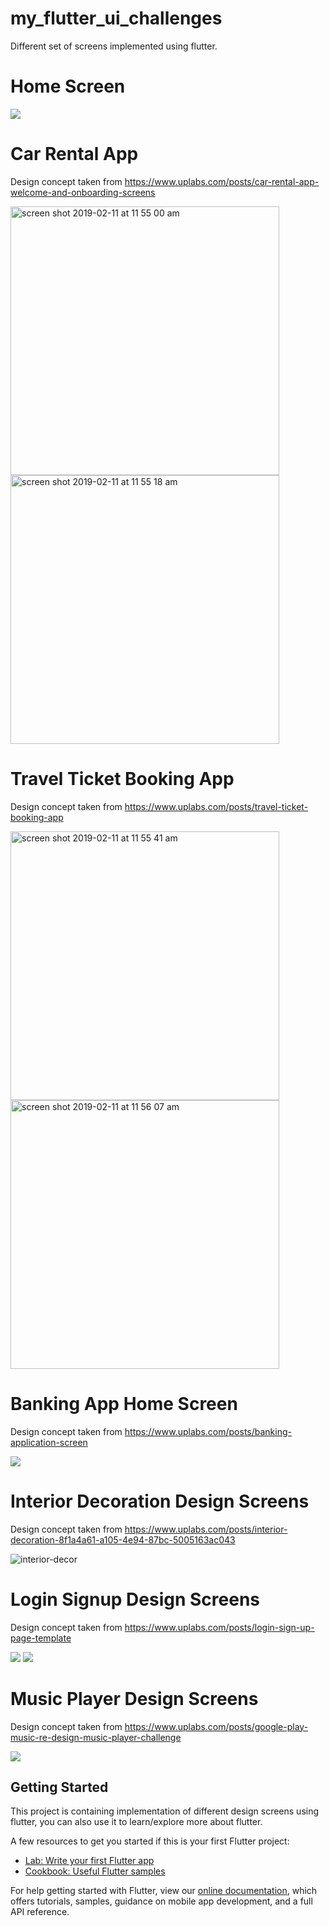 # my_flutter_ui_challenges

Different set of screens implemented using flutter. 

# Home Screen

![](/screenshots/screenshot_home.png)

# Car Rental App 
Design concept taken from https://www.uplabs.com/posts/car-rental-app-welcome-and-onboarding-screens 

<img width="430" alt="screen shot 2019-02-11 at 11 55 00 am" src="https://user-images.githubusercontent.com/29778659/52549213-e099f600-2df3-11e9-84f8-512a87139c66.png">

<img width="430" alt="screen shot 2019-02-11 at 11 55 18 am" src="https://user-images.githubusercontent.com/29778659/52549222-eabbf480-2df3-11e9-81d5-e9758427ddae.png">

# Travel Ticket Booking App
Design concept taken from https://www.uplabs.com/posts/travel-ticket-booking-app

<img width="430" alt="screen shot 2019-02-11 at 11 55 41 am" src="https://user-images.githubusercontent.com/29778659/52549234-fa3b3d80-2df3-11e9-8493-436376dd4299.png">

<img width="430" alt="screen shot 2019-02-11 at 11 56 07 am" src="https://user-images.githubusercontent.com/29778659/52549251-0921f000-2df4-11e9-84f3-76f4e22ac5b1.png">

# Banking App Home Screen
Design concept taken from https://www.uplabs.com/posts/banking-application-screen

![](/screenshots/screenshot_banking.png)

# Interior Decoration Design Screens
Design concept taken from https://www.uplabs.com/posts/interior-decoration-8f1a4a61-a105-4e94-87bc-5005163ac043

![interior-decor](https://user-images.githubusercontent.com/29778659/54197515-f8919200-44e5-11e9-8b97-2f809ca50547.gif)

# Login Signup Design Screens
Design concept taken from https://www.uplabs.com/posts/login-sign-up-page-template

![](/screenshots/screenshot_login.png)
![](/screenshots/screenshot_signup.png)

# Music Player Design Screens
Design concept taken from https://www.uplabs.com/posts/google-play-music-re-design-music-player-challenge

![](/screenshots/music_player_gif.gif)

## Getting Started

This project is containing implementation of different design screens using flutter, you can also use it to learn/explore more about flutter.

A few resources to get you started if this is your first Flutter project:

- [Lab: Write your first Flutter app](https://flutter.io/docs/get-started/codelab)
- [Cookbook: Useful Flutter samples](https://flutter.io/docs/cookbook)

For help getting started with Flutter, view our 
[online documentation](https://flutter.io/docs), which offers tutorials, 
samples, guidance on mobile app development, and a full API reference.
